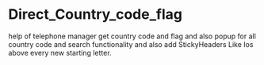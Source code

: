 # Direct_Country_code_flag
help of telephone manager get country code and flag and also popup for all country code and search functionality
and also add StickyHeaders Like Ios above every new starting letter.
